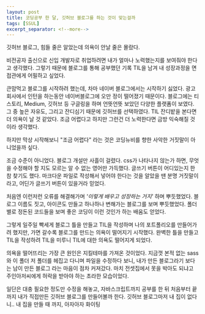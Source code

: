 ```yaml
---
layout: post
title: 코딩공부 한 달, 깃허브 블로그를 하는 것이 맞는걸까
tags: [SSUL]
excerpt_separator: <!--more-->
---
```


<span>깃허브 블로그, 힘들 줄은 알았는데 의욕이 안날 줄은 몰랐다.</span>

 <!--more-->

비전공자 출신으로 신입 개발자로 취업하려면 내가 얼마나 노력했는지를 보여줘야 한다고 생각했다.
그렇기 때문에 블로그를 통해 공부했던 기록 TIL을 남겨 내 성장과정을 면접관에게 어필하고 싶었다.

큰맘먹고 블로그를 시작하려 했는데, 차마 네이버 블로그에서는 시작하기 싫었다. 광고회사에서 인턴을 하는동안 네이버블로그에 오만 정이 떨어졌기 때문이다. 블로그에는 티스토리, Medium, 깃허브 등 구글링을 하며 언뜻언뜻 보았던 다양한 플랫폼이 보였다.
그 중 높은 자유도, 그리고 잔디심기 때문에 깃허브를 선택하였다. TIL 잔디밭을 본다면 더 의욕이 날 것 같았다. 조금 어렵다고 하지만 그런건 더 노력한다면 금방 익숙해질 것이라 생각했다.

하지만 막상 시작해보니 "조금 어렵다" 라는 것은 코딩뉴비를 향한 사악한 거짓말이 아니었을까 싶다.

조금 수준이 아니었다. 블로그 개설만 사흘이 걸렸다. css가 나타나지 않는가 하면, 무엇을 수정해야 할 지도 모르는 알 수 없는 영어만 가득했다. 글쓰기 버튼이 어디있는지 한참 찾기도 했다. 마크다운 파일로 작성해서 넣어야 한다는 것을 알았을 땐 분명 거짓말이라고, 어딘가 글쓰기 버튼이 있을거라 믿었다.

처음엔 이런저런 오류를 해결해가며 _'이렇게 배우고 성장하는 거지'_ 하며 뿌듯했었다. 블로그 이름도 짓고, 아이콘도 만들고 하나하나 변해가는 블로그를 보며 뿌듯했었다. 폴더별로 정돈된 코드들을 보며 좋은 코딩이 이런 것인가 하는 배움도 얻었다.

그렇게 일주일 빡세게 블로그 틀을 만들고 TIL을 작성하며 나의 포트폴리오를 만들어가려 했지만, 가면 갈수록 블로그를 만드는 의욕이 떨어지기 시작했다. 완벽한 틀을 만들고 TIL을 작성하려 TIL을 미루니 TIL에 대한 의욕도 떨어지게 되었다.

의욕을 떨어뜨리는 가장 큰 원인은 지킬테마를 가져온 것이었다. 지금껏 본적 없는 sass와 이 폴더 저 폴더를 헤집고 다니며 파일을 수정하다 보니, 내가 만든 블로그라기 보다는 남이 만든 블로그 라는 마음이 점차 커져갔다. 마치 전셋집에서 못을 박아도 되냐고 주인아저씨에게 허락을 받아야 하는 초라한 모습이었다.

일단은 대충 필요한 정도만 수정을 해놓고, 자바스크립트까지 공부를 한 뒤 처음부터 끝까지 내가 직접만든 깃허브 블로그를 만들어볼까 한다. 깃허브 블로그마저 내 집이 없다니.. 내 집을 만들 때 까지, 아자아자 화이팅
